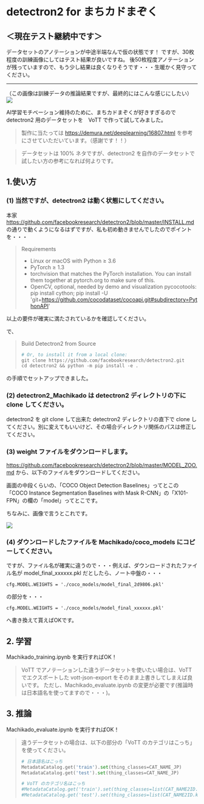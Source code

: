 # detectron2 for まちカドまぞく

## ＜現在テスト継続中です＞

データセットのアノテーションが中途半端なんで仮の状態です！
ですが、30枚程度の訓練画像にしてはテスト結果が良いですね。
後50枚程度アノテーションが残っていますので、もう少し結果は良くなりそうです・・・生暖かく見守ってください。

---

（この画像は訓練データの推論結果ですが、最終的にはこんな感じにしたい）
<img src=https://user-images.githubusercontent.com/33882378/79041969-d4473e00-7c2e-11ea-9072-b24d55bb4762.jpg>

AI学習モチベーション維持のために、まちカドまぞくが好きすぎるので detectron2 用のデータセットを　VoTT で作って試してみました。

> 製作に当たっては
> https://demura.net/deeplearning/16807.html
> を参考にさせていただいています。（感謝です！！）

> データセットは 100% ネタですが、detectron2 を自作のデータセットで試したい方の参考になれば何よりです。

## 1.使い方

### (1) 当然ですが、detectron2 は動く状態にしてください。
本家 https://github.com/facebookresearch/detectron2/blob/master/INSTALL.md の通りで動くようになるはずですが、私も初め動きませんでしたのでポイントを・・・

> Requirements
>
>    * Linux or macOS with Python ≥ 3.6
>    * PyTorch ≥ 1.3
>    * torchvision that matches the PyTorch installation. You can install them together at pytorch.org to make sure of this.
>    * OpenCV, optional, needed by demo and visualization pycocotools: pip install cython; pip install -U 'git+https://github.com/cocodataset/cocoapi.git#subdirectory=PythonAPI'

以上の要件が確実に満たされているかを確認してください。

で、

> Build Detectron2 from Source
> 
> ```python
> # Or, to install it from a local clone:
> git clone https://github.com/facebookresearch/detectron2.git
> cd detectron2 && python -m pip install -e .
> ```

の手順でセットアップできました。

### (2) detectron2_Machikado は detectron2 ディレクトリの下に clone してください。
detectron2 を git clone して出来た detectron2 ディレクトリの直下で clone してください。別に変えてもいいけど、その場合ディレクトリ関係のパスは修正してください。

### (3) weight ファイルをダウンロードします。

https://github.com/facebookresearch/detectron2/blob/master/MODEL_ZOO.md から、以下のファイルをダウンロードしてください。

画面の中段くらいの、「COCO Object Detection Baselines」ってとこの「COCO Instance Segmentation Baselines with Mask R-CNN」の「X101-FPN」の欄の「model」ってとこです。

ちなみに、画像で言うとこれです。
 
<img src=https://user-images.githubusercontent.com/33882378/79058377-3a23dc00-7ca8-11ea-9622-a8e4c8ea53f8.jpg>

### (4) ダウンロードしたファイルを Machikado/coco_models にコピーしてください。

ですが、ファイル名が確実に違うので・・・例えば、ダウンロードされたファイル名が model_final_xxxxxx.pkl だとしたら、ノート中盤の・・・

```
cfg.MODEL.WEIGHTS = './coco_models/model_final_2d9806.pkl'
```
の部分を・・・
```
cfg.MODEL.WEIGHTS = './coco_models/model_final_xxxxxx.pkl'
```

へ書き換えて貰えばOKです。

## 2. 学習

Machikado_training.ipynb を実行すればOK！

> VoTT でアノテーションした違うデータセットを使いたい場合は、VoTT でエクスポートした vott-json-export をそのまま上書きしてしまえば良いです。
> ただし、Machikado_evaluate.ipynb の変更が必要です(推論時は日本語名を使ってますので・・・)。

## 3. 推論

Machikado_evaluate.ipynb を実行すればOK！

> 違うデータセットの場合は、以下の部分の「VoTT のカテゴリはこっち」を使ってください。
> 
> ```python
> # 日本語名はこっち
> MetadataCatalog.get('train').set(thing_classes=CAT_NAME_JP)
> MetadataCatalog.get('test').set(thing_classes=CAT_NAME_JP)
> 
> # VoTT のカテゴリ名はこっち
> #MetadataCatalog.get('train').set(thing_classes=list(CAT_NAME2ID..> keys()))
> #MetadataCatalog.get('test').set(thing_classes=list(CAT_NAME2ID.keys()))
> ```
